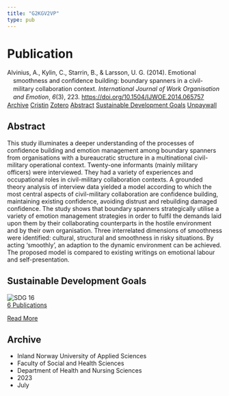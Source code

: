 ```yaml
---
title: "G2KGV2VP"
type: pub
---
```

<h1>Publication</h1>
<article id="csl-bib-container-G2KGV2VP" class="csl-bib-container">
  <div class="csl-bib-body" style="line-height: 1.35; padding-left: 1em; text-indent:-1em;">
  <div class="csl-entry">Alvinius, A., Kylin, C., Starrin, B., &amp; Larsson, U. G. (2014). Emotional smoothness and confidence building: boundary spanners in a civil-military collaboration context. <i>International Journal of Work Organisation and Emotion</i>, <i>6</i>(3), 223. <a href="https://doi.org/10.1504/IJWOE.2014.065757">https://doi.org/10.1504/IJWOE.2014.065757</a></div>
</div>
  <div class="csl-bib-buttons">
    <a href="#taxonomy-article-G2KGV2VP" class="csl-bib-button">Archive</a>
    <a href="https://app.cristin.no/results/show.jsf?id=2162592" alt="Cristin URL" class="csl-bib-button">Cristin</a>
    <a href="http://zotero.org/groups/5402882/items/G2KGV2VP" alt="Zotero URL" class="csl-bib-button">Zotero</a>
    <a href="#abstract-article-G2KGV2VP" class="csl-bib-button">Abstract</a>
    <a href="#sdg-article-G2KGV2VP" class="csl-bib-button">Sustainable Development Goals</a>
    <a href="https://doi.org/10.1504/ijwoe.2014.065757" class="csl-bib-button">Unpaywall</a>
  </div>
  <div id="csl-bib-meta-container-G2KGV2VP"></div>
</article>
<div id="csl-bib-meta-G2KGV2VP" class="csl-bib-meta">
  <article id="abstract-article-G2KGV2VP" class="abstract-article">
    <h1>Abstract</h1>
    This study illuminates a deeper understanding of the processes of confidence building and emotion management among boundary spanners from organisations with a bureaucratic structure in a multinational civil-military operational context. Twenty-one informants (mainly military officers) were interviewed. They had a variety of experiences and occupational roles in civil-military collaboration contexts. A grounded theory analysis of interview data yielded a model according to which the most central aspects of civil-military collaboration are confidence building, maintaining existing confidence, avoiding distrust and rebuilding damaged confidence. The study shows that boundary spanners strategically utilise a variety of emotion management strategies in order to fulfil the demands laid upon them by their collaborating counterparts in the hostile environment and by their own organisation. Three interrelated dimensions of smoothness were identified: cultural, structural and smoothness in risky situations. By acting ‘smoothly’, an adaption to the dynamic environment can be achieved. The proposed model is compared to existing writings on emotional labour and self-presentation.
  </article>
  <article id="sdg-article-G2KGV2VP" class="sdg-article">
    <h1>Sustainable Development Goals</h1>
    <div class="sdg-container"><div id="sdg16" class="sdg"> <img src="{{< params subfolder >}}images/sdg/sdg16_en.png" class="image" alt="SDG 16"> <div class="sdg-overlay"> <a href="{{< params subfolder >}}en/archive/?sdg=16#archive" class="sdg-publication-count"><span>6</span> Publications</a> <p><a href="https://sdgs.un.org/goals/goal16" class="sdg-read-more">Read More</a></p> </div> </div></div>
  </article>
  <article id="taxonomy-article-G2KGV2VP" class="taxonomy-article">
    <h1>Archive</h1>
    <ul>
      <li>Inland Norway University of Applied Sciences</li>
      <li>Faculty of Social and Health Sciences</li>
      <li>Department of Health and Nursing Sciences</li>
      <li>2023</li>
      <li>July</li>
    </ul>
  </article>
</div>
